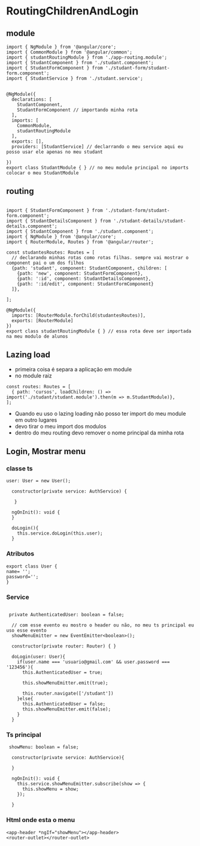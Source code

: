 # RoutingChildrenAndLogin

## module
``````
import { NgModule } from '@angular/core';
import { CommonModule } from '@angular/common';
import { studantRoutingModule } from './app-routing.module';
import { StudantComponent } from './studant.component';
import { StudantFormComponent } from './studant-form/studant-form.component';
import { StudantService } from './studant.service';


@NgModule({
  declarations: [
    StudantComponent,
    StudantFormComponent // importando minha rota
  ],
  imports: [
    CommonModule,
    studantRoutingModule
  ],
  exports: [],
  providers: [StudantService] // declarrando o meu service aqui eu posso usar ele apenas no meu studant

})
export class StudantModule { } // no meu module principal no imports colocar o meu StudantModule
``````

## routing
````

import { StudantFormComponent } from './studant-form/studant-form.component';
import { StudantDetailsComponent } from './studant-details/studant-details.component';
import { StudantComponent } from './studant.component';
import { NgModule } from '@angular/core';
import { RouterModule, Routes } from '@angular/router';

const studantesRoutes: Routes = [
  // declarando minhas rotas como rotas filhas. sempre vai mostrar o component pai o um dos filhos
  {path: 'studant', component: StudantComponent, children: [
    {path: 'new', component: StudantFormComponent},
    {path: ':id', component: StudantDetailsComponent},
    {path: ':id/edit', component: StudantFormComponent}
  ]},
 
];

@NgModule({
  imports: [RouterModule.forChild(studantesRoutes)],
  exports: [RouterModule]
})
export class studantRoutingModule { } // essa rota deve ser importada na meu modulo de alunos
````

## Lazing load
- primeira coisa é separa a aplicação em module
- no module raiz
````
const routes: Routes = [
  { path: 'cursos', loadChildren: () => import('./studant/studant.module').then(m => m.StudantModule)},
];
````
- Quando eu uso o lazing loading não posso ter import do meu module em outro lugares
- devo tirar o meu import dos modulos
- dentro do meu routing devo remover o nome principal da minha rota

## Login, Mostrar menu
### classe ts
````
user: User = new User();

  constructor(private service: AuthService) {
  
   }

  ngOnInit(): void {
  }

  doLogin(){
    this.service.doLogin(this.user);
  }
````
### Atributos
``````
export class User {
name= '';
password='';
}
``````
### Service
``````

 private AuthenticatedUser: boolean = false;

  // com esse evento eu mostro o header ou não, no meu ts principal eu uso esse evento
  showMenuEmitter = new EventEmitter<boolean>();

  constructor(private router: Router) { }

  doLogin(user: User){
    if(user.name === 'usuario@gmail.com' && user.password === '123456'){
      this.AuthenticatedUser = true;
     
      this.showMenuEmitter.emit(true);

      this.router.navigate(['/studant'])
    }else{
      this.AuthenticatedUser = false;
      this.showMenuEmitter.emit(false);
    }
  }
``````
### Ts principal
````
 showMenu: boolean = false;

  constructor(private service: AuthService){

  }

  ngOnInit(): void {
    this.service.showMenuEmitter.subscribe(show => {
      this.showMenu = show;
    });
    
  }
``````
### Html onde esta o menu
````
<app-header *ngIf="showMenu"></app-header>
<router-outlet></router-outlet>
``````
